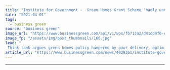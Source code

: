 ```yaml
---
title: "Institute for Government -  Green Homes Grant Scheme 'badly undermined' by Whitehall"
date: "2021-04-01"
tags: 
  - business green
source: "business green"
image_url: "https://www.businessgreen.com/api/v1/wps/fb713a2/d41dd4f6-e07b-44be-bb5c-8e0b88f33dd0/2/whitehall-signs-185x114.jpg"
image_fp: "/assets/img/post_thumbnails/160.jpg"
lead: "
 Think tank argues green homes policy hampered by poor delivery, optimistic timetables, and lack of Whitehall coordination ..."
article_url: "https://www.businessgreen.com/news/4029361/institute-government-green-homes-grant-scheme-badly-undermined-whitehall"
---
```


---
